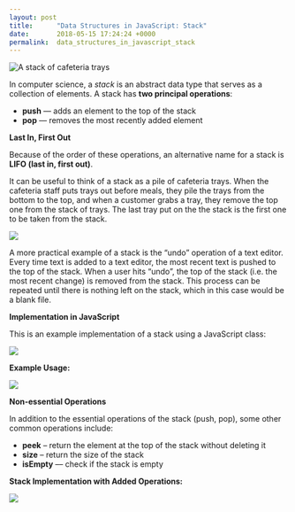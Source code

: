 ```yaml
---
layout: post
title:      "Data Structures in JavaScript: Stack"
date:       2018-05-15 17:24:24 +0000
permalink:  data_structures_in_javascript_stack
---
```



![A stack of cafeteria trays](https://i.imgur.com/AbXAEN0.jpg)

In computer science, a *stack* is an abstract data type that serves as a collection of elements. A stack has **two principal operations**:

* **push** — adds an element to the top of the stack
* **pop** — removes the most recently added element

**Last In, First Out**

Because of the order of these operations, an alternative name for a stack is **LIFO (last in, first out)**.

It can be useful to think of a stack as a pile of cafeteria trays. When the cafeteria staff puts trays out before meals, they pile the trays from the bottom to the top, and when a customer grabs a tray, they remove the top one from the stack of trays. The last tray put on the the stack is the first one to be taken from the stack.

![](https://i.imgur.com/h3QQ5in.jpg)

A more practical example of a stack is the “undo” operation of a text editor. Every time text is added to a text editor, the most recent text is pushed to the top of the stack. When a user hits “undo”, the top of the stack (i.e. the most recent change) is removed from the stack. This process can be repeated until there is nothing left on the stack, which in this case would be a blank file.

**Implementation in JavaScript**

This is an example implementation of a stack using a JavaScript class:  

![](https://i.imgur.com/IlsCyjR.png)

**Example Usage:**

![](https://i.imgur.com/B4mbIUq.png)

**Non-essential Operations**

In addition to the essential operations of the stack (push, pop), some other common operations include:

* **peek** – return the element at the top of the stack without deleting it
* **size** – return the size of the stack
* **isEmpty** –– check if the stack is empty

**Stack Implementation with Added Operations:**

![](https://i.imgur.com/8S46DnZ.png)



